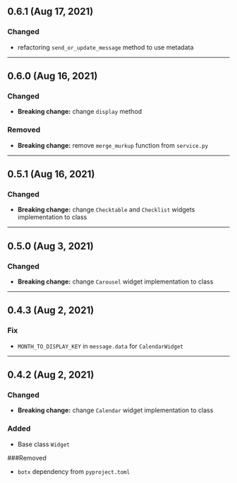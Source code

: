 ## 0.6.1 (Aug 17, 2021)

### Changed
* refactoring `send_or_update_message` method to use metadata
---

## 0.6.0 (Aug 16, 2021)

### Changed
* **Breaking change:** change `display` method


### Removed
* **Breaking change:** remove  `merge_murkup` function from `service.py`
---


## 0.5.1 (Aug 16, 2021)

### Changed
* **Breaking change:** change `Checktable` and `Checklist` widgets implementation to class

---


## 0.5.0 (Aug 3, 2021)

### Changed
* **Breaking change:** change `Carousel` widget implementation to class

---

## 0.4.3 (Aug 2, 2021)

### Fix
* `MONTH_TO_DISPLAY_KEY` in `message.data` for `CalendarWidget`

---

## 0.4.2 (Aug 2, 2021)

### Changed
* **Breaking change:** change `Calendar` widget implementation to class

### Added
* Base class `Widget`

###Removed
* `botx` dependency from `pyproject.toml`
